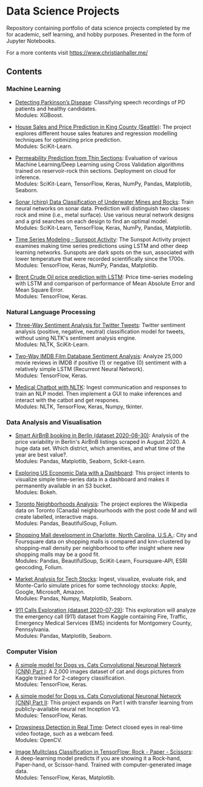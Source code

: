 # Data Science Projects

Repository containing portfolio of data science projects completed by me for academic, self learning, and hobby purposes. Presented in the form of Jupyter Notebooks.

For a more contents visit https://www.christianhaller.me/


## Contents

### Machine Learning

- [Detecting Parkinson’s Disease](https://github.com/ChristianHallerX/DataScienceProjects/blob/master/Detecting_Parkinsons.ipynb): Classifying speech recordings of PD patients and healthy candidates.<br/>Modules: XGBoost.

- [House Sales and Price Prediction in King County (Seattle)](https://github.com/ChristianHallerX/DataScienceProjects/blob/master/House_Sales_and_Price_Prediction_King_County(Seattle).ipynb): The project explores different house sales features and regression modelling techniques for optimizing price prediction.<br/>Modules: SciKit-Learn.
	
- [Permeability Prediction from Thin Sections](https://github.com/ChristianHallerX/DataScienceProjects/blob/master/RockPermeabilityPrediction/Reservoir_Permeability_WatsonStudio.ipynb): Evaluation of various Machine Learning/Deep Learning using Cross Validation algorithms trained on reservoir-rock thin sections. Deployment on cloud for inference.<br/>Modules: SciKit-Learn, TensorFlow, Keras, NumPy, Pandas, Matplotlib, Seaborn.
	
- [Sonar (chirp) Data Classification of Underwater Mines and Rocks](https://github.com/ChristianHallerX/DataScienceProjects/blob/master/Sonar_classification_NN_GridSearch.ipynb): Train neural networks on sonar data. Prediction will distinguish two classes: rock and mine (i.e., metal surface). Use various neural network designs and a grid searches on each design to find an optimal model.<br/>Modules: SciKit-Learn, TensorFlow, Keras, NumPy, Pandas, Matplotlib.
	
- [Time Series Modeling - Sunspot Activity](https://github.com/ChristianHallerX/DataScienceProjects/blob/master/Sun_Spot_Activity_TimeSeries.ipynb): The Sunspot Activity project examines making time series predictions using LSTM and other deep learning networks. Sunspots are dark spots on the sun, associated with lower temperature that were recorded scientifically since the 1700s.<br/>Modules: TensorFlow, Keras, NumPy, Pandas, Matplotlib.
	
- [Brent Crude Oil price prediction with LSTM](https://github.com/ChristianHallerX/DataScienceProjects/blob/master/Brent_crude_prediction.ipynb): Price time-series modeling with LSTM and comparison of performance of Mean Absolute Error and Mean Square Error.<br/>Modules: TensorFlow, Keras.	



### Natural Language Processing

- [Three-Way Sentiment Analysis for Twitter Tweets](https://github.com/ChristianHallerX/DataScienceProjects/blob/master/Three-Way%20Sentiment%20Analysis%20for%20Tweets.ipynb): Twitter sentiment analysis (positive, negative, neutral) classification model for tweets, without using NLTK's sentiment analysis engine.<br/>Modules: NLTK, SciKit-Learn.
	
- [Two-Way IMDB Film Database Sentiment Analysis](https://github.com/ChristianHallerX/DataScienceProjects/blob/master/Three-Way%20Sentiment%20Analysis%20for%20Tweets.ipynb): Analyze 25,000 movie reviews in IMDB if positive (1) or negative (0) sentiment with a relatively simple LSTM (Recurrent Neural Network).<br/>Modules: TensorFlow, Keras.
	
- [Medical Chatbot with NLTK](https://github.com/ChristianHallerX/DataScienceProjects/blob/master/Medical_Chatbot_with_NLTK_main.ipynb): Ingest communication and responses to train an NLP model. Then implement a GUI to make inferences and interact with the catbot and get respones.<br/>Modules: NLTK, TensorFlow, Keras, Numpy, tkinter.
	


### Data Analysis and Visualisation

- [Smart AirBnB booking in Berlin (dataset 2020-08-30)](https://github.com/ChristianHallerX/DataScienceProjects/blob/master/AirBNB_Berlin.ipynb): Analysis of the price variability in Berlin's AirBnB listings scraped in August 2020. A huge data set. Which district, which amenities, and what time of the year are best value?.<br/>Modules: Pandas, Matplotlib, Seaborn, Scikit-Learn.

- [Exploring US Economic Data with a Dashboard](https://github.com/ChristianHallerX/DataScienceProjects/blob/master/Exploring_US_Economic_Data_with_Dashboard.ipynb): This project intents to visualize simple time-series data in a dashboard and makes it permanently available in an S3 bucket.<br/>Modules: Bokeh.
	
- [Toronto Neighborhoods Analysis](https://github.com/ChristianHallerX/DataScienceProjects/blob/master/Toronto_Neighborhoods_Analysis.ipynb): The project explores the Wikipedia data on Toronto (Canada) neighbourhoods with the post code M and will create labelled, interactive maps.<br/>Modules: Pandas, BeautifulSoup, Folium.
	
- [Shopping Mall development in Charlotte, North Carolina, U.S.A.](https://github.com/ChristianHallerX/DataScienceProjects/blob/master/ShoppingMallDevelopment/Charlotte_new_mall.ipynb): City and Foursquare data on shopping malls is compared and knn-clustered by shopping-mall density per neighborhood to offer insight where new shopping malls may be a good fit.<br/>Modules: Pandas, BeautifulSoup, SciKit-Learn, Foursquare-API, ESRI geocoding, Folium.
	
- [Market Analysis for Tech Stocks](https://github.com/ChristianHallerX/DataScienceProjects/blob/master/Stock_Market_Analysis.ipynb): Ingest, visualize, evaluate risk, and Monte-Carlo simulate prices for some technology stocks: Apple, Google, Microsoft, Amazon.<br/>Modules: Pandas, Numpy, Matplotlib, Seaborn.
	
- [911 Calls Exploration (dataset 2020-07-29)](https://github.com/ChristianHallerX/DataScienceProjects/blob/master/911_Calls.ipynb): This exploration will analyze the emergency call (911) dataset from Kaggle containing Fire, Traffic, Emergency Medical Services (EMS) incidents for Montgomery County, Pennsylvania.<br/>Modules: Pandas, Matplotlib, Seaborn.
	
	
	
### Computer Vision

- [A simple model for Dogs vs. Cats Convolutional Neuronal Network (CNN) Part I](https://github.com/ChristianHallerX/DataScienceProjects/blob/master/TF_CatsVsDogsI.ipynb): A 2,000 images dataset of cat and dogs pictures from Kaggle trained for 2-category classification.<br/>Modules: TensorFlow, Keras.
	
- [A simple model for Dogs vs. Cats Convolutional Neuronal Network (CNN) Part II](https://github.com/ChristianHallerX/DataScienceProjects/blob/master/TF_CatsVsDogsII.ipynb): This project expands on Part I with transfer learning from publicly-available neural net Inception V3.<br/>Modules: TensorFlow, Keras.
	
- [Drowsiness Detection in Real Time](https://github.com/ChristianHallerX/DataScienceProjects/blob/master/Drowsiness_detection_main.ipynb): Detect closed eyes in real-time video footage, such as a webcam feed.<br/>Modules: OpenCV.
	
- [Image Mulitclass Classification in TensorFlow: Rock - Paper - Scissors](https://github.com/ChristianHallerX/DataScienceProjects/blob/master/TensorFlow_rock_paper_scissors.ipynb): A deep-learning model predicts if you are showing it a Rock-hand, Paper-hand, or Scissor-hand. Trained with computer-generated image data.<br/>Modules: TensorFlow, Keras, Matplotlib.
